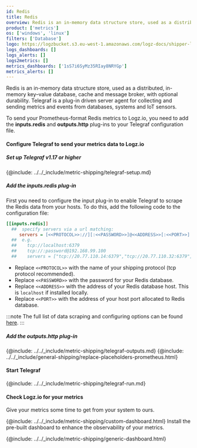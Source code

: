 ```yaml
---
id: Redis
title: Redis
overview: Redis is an in-memory data structure store, used as a distributed, in-memory key–value database, cache and message broker, with optional durability. Telegraf is a plug-in driven server agent for collecting and sending metrics and events from databases, systems and IoT sensors.
product: ['metrics']
os: ['windows', 'linux']
filters: ['Database']
logo: https://logzbucket.s3.eu-west-1.amazonaws.com/logz-docs/shipper-logos/redis-logo.png
logs_dashboards: []
logs_alerts: []
logs2metrics: []
metrics_dashboards: ['1sS7i6SyMz35RIay8NRYGp']
metrics_alerts: []
---
```



Redis is an in-memory data structure store, used as a distributed, in-memory key–value database, cache and message broker, with optional durability. Telegraf is a plug-in driven server agent for collecting and sending metrics and events from databases, systems and IoT sensors.

To send your Prometheus-format Redis metrics to Logz.io, you need to add the **inputs.redis** and **outputs.http** plug-ins to your Telegraf configuration file.

<!-- logzio-inject:install:grafana:dashboards ids=["1sS7i6SyMz35RIay8NRYGp"] -->

#### Configure Telegraf to send your metrics data to Logz.io



##### Set up Telegraf v1.17 or higher

{@include: ../../_include/metric-shipping/telegraf-setup.md}

##### Add the inputs.redis plug-in

First you need to configure the input plug-in to enable Telegraf to scrape the Redis data from your hosts. To do this, add the following code to the configuration file:


``` ini
[[inputs.redis]]
  ##  specify servers via a url matching:
     servers = [<<PROTOCOL>>://][:<<PASSWORD>>]@<<ADDRESS>>[:<<PORT>>]
  ##  e.g.
  ##    tcp://localhost:6379
  ##    tcp://:password@192.168.99.100
  ##    servers = ["tcp://20.77.110.14:6379","tcp://20.77.110.32:6379"]
```

* Replace `<<PROTOCOL>>` with the name of your shipping protocol (tcp protocol recommended).
* Replace `<<PASSWORD>>` with the password for your Redis database.
* Replace `<<ADDRESS>>` with the address of your Redis database host. This is `localhost` if installed locally.
* Replace `<<PORT>>` with the address of your host port allocated to Redis database.

:::note
The full list of data scraping and configuring options can be found [here](https://github.com/influxdata/telegraf/blob/release-1.18/plugins/inputs/redis/README.md).
:::


##### Add the outputs.http plug-in

{@include: ../../_include/metric-shipping/telegraf-outputs.md}
{@include: ../../_include/general-shipping/replace-placeholders-prometheus.html}

#### Start Telegraf

{@include: ../../_include/metric-shipping/telegraf-run.md}

#### Check Logz.io for your metrics

Give your metrics some time to get from your system to ours.


{@include: ../../_include/metric-shipping/custom-dashboard.html} Install the pre-built dashboard to enhance the observability of your metrics.

<!-- logzio-inject:install:grafana:dashboards ids=["1sS7i6SyMz35RIay8NRYGp"] -->

{@include: ../../_include/metric-shipping/generic-dashboard.html}




